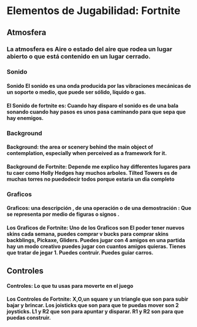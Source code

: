 # Elementos de Jugabilidad: Fortnite
## Atmosfera
### La atmosfera es Aire o estado del aire que rodea un lugar abierto o que está contenido en un lugar cerrado. 

### Sonido
#### Sonido El sonido es una onda producida por las vibraciones mecánicas de un soporte o medio, que puede ser sólido, líquido o gas.
#### El Sonido de fortnite es: Cuando hay disparo el sonido es de una bala sonando cuando hay pasos es unos pasa caminando para que sepa que hay enemigos.

### Background
#### Background: the area or scenery behind the main object of contemplation, especially when perceived as a framework for it.
#### Background de Fortnite: Depende me explico hay differentes lugares para tu caer como Holly Hedges hay muchos arboles. Tilted Towers es de muchas torres no puedodecir todos porque estaria un dia completo

### Graficos
#### Graficos: una descripción , de una operación o de una demostración : Que se representa por medio de figuras o signos .
#### Los Graficos de Fortnite: Uno de los Graficos son El poder tener nuevos skins cada semana, puedes comprar v bucks para comprar skins backblings, Pickaxe, Gliders. Puedes jugar con 4 amigos en una partida hay un modo creativo puedes jugar con cuantos amigos quieras. Tienes que tratar de jegar 1. Puedes contruir. Puedes guiar carros.

## Controles
#### Controles:  Lo que tu usas para moverte en el juego
#### Los Controles de Fortnite: X,O,un square y un triangle que son para subir bajar y brincar. Los joisticks que son para que te puedas mover son 2 joysticks. L1 y R2 que son para apuntar y disparar. R1 y R2 son para que puedas construir. 
